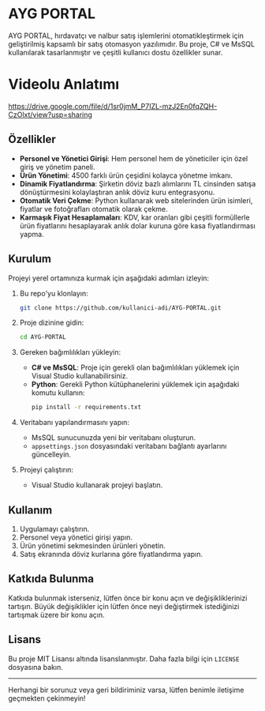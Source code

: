 # AYG PORTAL

AYG PORTAL, hırdavatçı ve nalbur satış işlemlerini otomatikleştirmek için geliştirilmiş kapsamlı bir satış otomasyon yazılımıdır. Bu proje, C# ve MsSQL kullanılarak tasarlanmıştır ve çeşitli kullanıcı dostu özellikler sunar.
# Videolu Anlatımı
https://drive.google.com/file/d/1sr0jmM_P7IZL-mzJ2En0fqZQH-CzOlxt/view?usp=sharing
## Özellikler

- **Personel ve Yönetici Girişi**: Hem personel hem de yöneticiler için özel giriş ve yönetim paneli.
- **Ürün Yönetimi**: 4500 farklı ürün çeşidini kolayca yönetme imkanı.
- **Dinamik Fiyatlandırma**: Şirketin döviz bazlı alımlarını TL cinsinden satışa dönüştürmesini kolaylaştıran anlık döviz kuru entegrasyonu.
- **Otomatik Veri Çekme**: Python kullanarak web sitelerinden ürün isimleri, fiyatlar ve fotoğrafları otomatik olarak çekme.
- **Karmaşık Fiyat Hesaplamaları**: KDV, kar oranları gibi çeşitli formüllerle ürün fiyatlarını hesaplayarak anlık dolar kuruna göre kasa fiyatlandırması yapma.

## Kurulum

Projeyi yerel ortamınıza kurmak için aşağıdaki adımları izleyin:

1. Bu repo'yu klonlayın:
    ```bash
    git clone https://github.com/kullanici-adi/AYG-PORTAL.git
    ```

2. Proje dizinine gidin:
    ```bash
    cd AYG-PORTAL
    ```

3. Gereken bağımlılıkları yükleyin:
    - **C# ve MsSQL**: Proje için gerekli olan bağımlılıkları yüklemek için Visual Studio kullanabilirsiniz.
    - **Python**: Gerekli Python kütüphanelerini yüklemek için aşağıdaki komutu kullanın:
        ```bash
        pip install -r requirements.txt
        ```

4. Veritabanı yapılandırmasını yapın:
    - MsSQL sunucunuzda yeni bir veritabanı oluşturun.
    - `appsettings.json` dosyasındaki veritabanı bağlantı ayarlarını güncelleyin.

5. Projeyi çalıştırın:
    - Visual Studio kullanarak projeyi başlatın.

## Kullanım

1. Uygulamayı çalıştırın.
2. Personel veya yönetici girişi yapın.
3. Ürün yönetimi sekmesinden ürünleri yönetin.
4. Satış ekranında döviz kurlarına göre fiyatlandırma yapın.

## Katkıda Bulunma

Katkıda bulunmak isterseniz, lütfen önce bir konu açın ve değişikliklerinizi tartışın. Büyük değişiklikler için lütfen önce neyi değiştirmek istediğinizi tartışmak üzere bir konu açın.

## Lisans

Bu proje MIT Lisansı altında lisanslanmıştır. Daha fazla bilgi için `LICENSE` dosyasına bakın.

---

Herhangi bir sorunuz veya geri bildiriminiz varsa, lütfen benimle iletişime geçmekten çekinmeyin!
